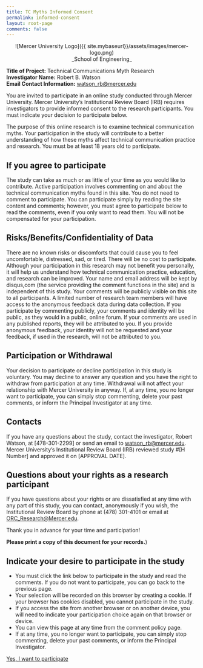 ```yaml
---
title: TC Myths Informed Consent 
permalink: informed-consent
layout: root-page
comments: false
---
```

<p style="text-align:center;">
![Mercer University Logo]({{ site.mybaseurl}}/assets/images/mercer-logo.png)<br/>
_School of Engineering_
</p>

**Title of Project:** Technical Communications Myth Research<br/>
**Investigator Name:** Robert B. Watson<br/>
**Email Contact Information:** watson_rb@mercer.edu

You are invited to participate in an online study conducted through Mercer University. Mercer University’s Institutional Review Board (IRB) requires investigators to provide informed consent to the research participants. You must indicate your decision to participate below.

The purpose of this online research is to examine technical communication myths. Your participation in the study will contribute to a better understanding of how these myths affect technical communication practice and research. You must be at least 18 years old to participate.

## If you agree to participate

The study can take as much or as little of your time as you would like to contribute. Active participation involves commenting on and about the technical communication myths found in this site. You do not need to comment to participate. You can participate simply by reading the site content and comments; however, you must agree to participate below to read the comments, even if you only want to read them. You will not be compensated for your participation.

## Risks/Benefits/Confidentiality of Data

There are no known risks or discomforts that could cause you to feel uncomfortable, distressed, sad, or tired. There will be no cost to participate. Although your participation in this research may not benefit you personally, it will help us understand how technical communication practice, education, and research can be improved. Your name and email address will be kept by disqus,com (the service providing the comment functions in the site) and is independent of this study. Your comments will be publicly visible on this site to all participants. A limited number of research team members will have access to the anonymous feedback data during data collection. If you participate by commenting publicly, your comments and identity will be public, as they would in a public, online forum. If your comments are used in any published reports, they will be attributed to you. If you provide anonymous feedback, your identity will not be requested and your feedback, if used in the research, will not be attributed to you.

## Participation or Withdrawal

Your decision to participate or decline participation in this study is voluntary. You may decline to answer any question and you have the right to withdraw from participation at any time. Withdrawal will not affect your relationship with Mercer University in anyway. If, at any time, you no longer want to participate, you can simply stop commenting, delete your past comments, or inform the Principal Investigator at any time.

## Contacts

If you have any questions about the study, contact the investigator, Robert Watson, at [478-301-2299] or send an email to watson_rb@mercer.edu. Mercer University’s Institutional Review Board (IRB) reviewed study #[H Number] and approved it on [APPROVAL DATE].

## Questions about your rights as a research participant
If you have questions about your rights or are dissatisfied at any time with any part of this study, you can contact, anonymously if you wish, the Institutional Review Board by phone at (478) 301-4101 or email at ORC_Research@Mercer.edu.

Thank you in advance for your time and participation!

**Please print a copy of this document for your records.**)

## Indicate your desire to participate in the study

* You must click the link below to participate in the study and read the comments. If you do not want to participate, you can go back to the previous page.
* Your selection will be recorded on this browser by creating a cookie. If your browser has cookies disabled, you cannot participate in the study. 
* If you access the site from another browser or on another device, you will need to indicate your participation choice again on that browser or device.
* You can view this page at any time from the comment policy page.
* If at any time, you no longer want to participate, you can simply stop commenting, delete your past comments, or inform the Principal Investigator.

[Yes, I want to participate](#)